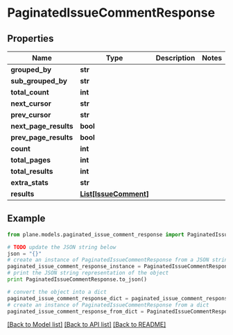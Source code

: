 # PaginatedIssueCommentResponse


## Properties
Name | Type | Description | Notes
------------ | ------------- | ------------- | -------------
**grouped_by** | **str** |  | 
**sub_grouped_by** | **str** |  | 
**total_count** | **int** |  | 
**next_cursor** | **str** |  | 
**prev_cursor** | **str** |  | 
**next_page_results** | **bool** |  | 
**prev_page_results** | **bool** |  | 
**count** | **int** |  | 
**total_pages** | **int** |  | 
**total_results** | **int** |  | 
**extra_stats** | **str** |  | 
**results** | [**List[IssueComment]**](IssueComment.md) |  | 

## Example

```python
from plane.models.paginated_issue_comment_response import PaginatedIssueCommentResponse

# TODO update the JSON string below
json = "{}"
# create an instance of PaginatedIssueCommentResponse from a JSON string
paginated_issue_comment_response_instance = PaginatedIssueCommentResponse.from_json(json)
# print the JSON string representation of the object
print PaginatedIssueCommentResponse.to_json()

# convert the object into a dict
paginated_issue_comment_response_dict = paginated_issue_comment_response_instance.to_dict()
# create an instance of PaginatedIssueCommentResponse from a dict
paginated_issue_comment_response_from_dict = PaginatedIssueCommentResponse.from_dict(paginated_issue_comment_response_dict)
```
[[Back to Model list]](../README.md#documentation-for-models) [[Back to API list]](../README.md#documentation-for-api-endpoints) [[Back to README]](../README.md)


